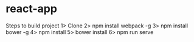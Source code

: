 # react-app

Steps to build project
1> Clone
2> npm install webpack -g
3> npm install bower -g
4> npm install
5> bower install
6> npm run serve
